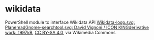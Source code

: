 # wikidata
PowerShell module to interface Wikidata API
<a href="https://commons.wikimedia.org/wiki/File:Wikidata_CheckUser.svg">Wikidata-logo.svg: PlanemadGnome-searchtool.svg: David Vignoni / ICON KINGderivative work: 1997kB</a>, <a href="https://creativecommons.org/licenses/by-sa/4.0">CC BY-SA 4.0</a>, via Wikimedia Commons